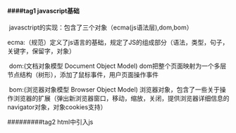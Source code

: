 #### ####tag1  javascript基础

​	javasctript的实现：包含了三个对象（ecma(js语法层),dom,bom）

​	ecma:（规范）定义了js语言的基础，规定了JS的组成部分（语法，类型，句子，关键字，保留字，对象）

​	dom:(文档对象模型 Document Object Model)   dom把整个页面映射为一个多层节点结构（树形），添加了鼠标事件，用户页面操作事件

​	bom:(浏览器对象模型 Browser Object Model)  浏览器对象，包含了一些关于操作浏览器的扩展（弹出新浏览器窗口，移动，缩放，关闭，提供浏览器详细信息的navigator对象，对象cookies支持）  

#########tag2   html中引入js

​	<script>  :通常放在body的内容之后，避免加载时间过长影响浏览器响应速度

#### ####tag3   js语法

​	3.1：js的函数名，变量名，对象名和操作符都会区分大小写

​	3.2：标识符，函数或者变量，属性的名字，第一个字符必须是字母，下划线-，$

​	3.3:注释    单行：//     多行：  /*****/

​	3.4:严格模式，在代码顶部添加’use strict‘   ，为js定义不同的解析与执行环境，对不确定的行为会得到处理，不安全的操作会抛出错误。

​	3.5:变量：ecma的变量时松散数据类型，可以用来保存任何类型的数据，如果定义了未初始化，则会保存一个特殊的值（underfined)   ;在函数中定义的变量，在函数外访问是undefined;但是如果函数中没有写var关键字，则这个变量时全局变量，在函数外部可以访问（不推荐，难维护，代码混乱，在严格模式会抛出错误）

​	3.6：数据类型：简单数据类型（undefined,null,number,string,boolean,symbol）复杂数组类型Object（引用类型）

​		简单数据类型保存在栈内存中，是按值传递，可以直接操作保存在内存中实际的值

​		复杂数据类型保存在堆内存中，js不能直接访问内存中的位置，不能直接操作对象的内存空间，在操作对象时，是在操作对象的引用而不是对象本身，所以引用类型的值是按引用传递的。(当复制一个保存对象的变量时，操作的是对象的引用，但是为对象添加属性是操作的是实际的对象)



​	3.7：typeof 值     ，对一个值使用typeof时，会得到它的数据类型 （特殊，typeof 对象或者 null  == object；typeof  函数  == function）

​	3.8:数据类型特殊点  null == undefined  

​	隐式转换    布尔类型    Boolean(任何非空字符串)  =》 true    Boolean(0和NaN) => false  

​	数值转换：

​		将非数值转换为数值 Number()   parseInt()  parseFloat()



​	3.9:string 类型

​		特殊的字符字面量   ’\n  换行‘ ； ’   ‘\b 空格’    ‘\r 回车’   '\t 制表'   ‘\\ \  ’

​		转换字符串    toString()

​	3.10:操作符

​		一元操作符   ++num ,  --num; num++, num--      方法：符号在前面就先加（减）

​		布尔操作符   ！逻辑非，将值转换为布尔值，然后再取反

​		逻辑与 &&   true &&true ==> true    true&&false ==> flase

​		逻辑或||  true|| false ==> true

​		求余   %     26%5 = 1

​		条件操作符（）  num1>num2 ? num1 : num2

​	3.11  语句

​		if(){}   if(条件（条件可是任意表达式，会自动调用Boolean（）将结果转为布尔）)

​		do{} while()      while(条件)   与if语句不同是do的循环体代码最少会执行一次

​		while(){}   前测试循环语句  只有当条件满足时，才会进入循环体

​		for(){}    前测试循环语句  

​		for( propetry in expression){} 枚举对象的属性

​	3.12 退出循环体的关键字

​		break:退出整个循环，continue:退出本次循环，进行下一次循环

​	3.13  函数 

​		由function关键字声明，如果存在return关键字，则后面的代码不会执行，立即返回。

​		注意：不能把函数名和参数命名为 eval  ,arguments;

#### ####4变量，作用域

​	4.1变量

​	js的数据类型包括简单数据类型（按值传递）6种（number,string, null,undefined,boolean,symbol） 和复杂数据类型（按引用传递）object;

​	复杂数据类型保存在堆内存中，js不能直接访问内存中的位置，不能直接操作对象的内存空间，

 	在操作对象时，是在操作对象的引用而不是对象本身，所以引用类型的值是按引用传递的。

​	(当复制一个保存对象的变量时，操作的是对象的引用，但是为对象添加属性是操作的是实际的对象，两个对象都指向同一个对象，当一个改变时，另一个也会改变)

​	参数传递：按值传递，把被传入的值赋值给参数

​	4.2：作用域，在es6中出现了let ,块级作用域； 

​	为什么出现？在if  和for 中没有块级作用域，他们中声明的变量会变成全局变量；在if或者for中var声明的变量会进行提升，覆盖外部变量，所以出现了let,在if或者for中使用let的变量是块级变量，不会进行作用域提升。



########5引用类型

​	5.2：数组

​		var arr = new Array()

​		方法：  Array.isArray(val)    判断某个值是不是数组   

​		排序方法：   arr.reverse()     数组翻转       

​		顺时针排序   function sort(val1,val2){ return val1>val2 }  该变为val1<val2  则是逆时针排序

​	      	数组合并   	var arr1=arr.concat()   

​		综合操作方法   splice()        都会改变原始数组，返回的是被改变的项

​			删除    arr.splice(a,b)       删除 a+ 下标开始   ，删除b个数量

​			插入   arr.splice(a,0,c)     从a+下标开始，删除0个元素，c是插入的项，可以插入任意多项

​			替换   arr.splice(a,b,c)     从a+   下标开始，b替换原项目的数量，c替换的元素，可以是任意数量

​		数组查找   indexOf()        查找指定的项，返回的是下标，如果没有则返回-1    ，可选第二参数从第几项开始查



​		迭代方法：   

​				every()        arr.every(function(item,index.array){  return     })        对数组的每一项进行判定，如果全部为真，则返回结果是true，

​				filter()         arr.filter(function(item,index.array){ return }  )            对数组的每一项进行过滤，返回符合条件的新数组 	

​				forEach()   arr.forEach(function（item,index){}})               对数组的每一项进行操作，没有返回值，类似for循环的操作

​				map()     arr.map(function(item,indx){})     返回对每一个项进操作后的新数组

​				some()   arr.soem(function(item,index){})     对每一项进行操作，只要有一项是true，则返回结果是true

​		归并方法；
​			arr.reduce(function(prev,cur,index.array){return } )     prev是第一项，cur是第二项    把计算的返回值传给prev,依次到最后一项  



​	5.3Date   时间函数

​		var dateUs = new Date()

console.log(dateUs)   //获取到时间比北京时间少8h

console.log('getFullYear:'+dateUs.getFullYear())   //获取年份

console.log('getMonth:'+dateUs.getMonth())             //获取月份，使用时需要+1

console.log('getDate:'+dateUs.getDate())            //获取日期

console.log('getDay:'+dateUs.getDay())             //获取星期，0-6，0时星期天

console.log('getTime:'+dateUs.getTime())            //获取时间戳，从1970-现在的毫秒数

console.log('getHours:'+dateUs.getHours())           //获取当前小时数

console.log('getMinutes:'+dateUs.getMinutes())       //获取当前分钟数

console.log('getSeconds:'+dateUs.getSeconds())       //获取当前秒数

console.log('tolocaleDateString:'+dateUs.toLocaleDateString())     //获取日期格式   2020/6/23

console.log('tolocaleTimeString:'+dateUs.toLocaleTimeString())     //获取时间格式  上午11:12:54

console.log('tolocaleString:'+dateUs.toLocaleString())             //获取日期和时间格式  2020/6/23   上午11:12:54



​	5.4RegExp    正则表达式

​		匹配支持   g (全局)  i (不区分大小写)   m（多行模式）   在不设置/g的情况下每次匹配都会返回相同的值，

​	//RegExp  正则表达式   

var reg =  /me/gi

console.log(reg)

var str = 'comeandgetit'

//正则实例方法exec()      reg.exec(str)有一个返回结果res,res有index,input属性, 如果没有匹配则返回null,   index是匹配下标，input是目标

var res = reg.exec(str)

console.log(res,res.index)



​	5.5function

​		函数在js中也是一个对象，因此函数名也是一个指向函数对象的指针

​	 	声明式函数存在作用域提升，

​	5.5.4函数的属性   arguments,this 

​		arguments.callee == 函数名	

​		this,谁调用函数，this就指向谁。在网页的全局作用域中调用函数，this指向window。在严格模式下，除非明确把函数添加到某个对象下调用，否则this都是undefined;

​		length     函数的length属性，可以获取函数的形参个数

​		prototype属性保存了引用类型的所有属性和方法，不可被遍历

​		call(),apply()    bind()    都能改变函数内this的指向    bind会创建一个函数实例